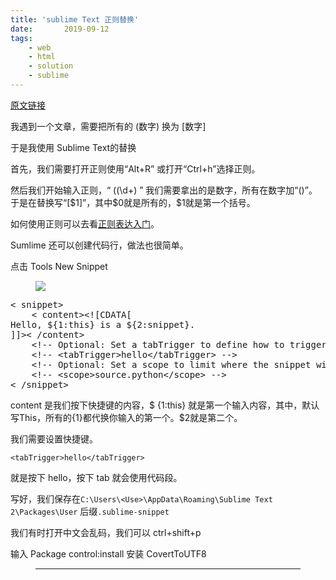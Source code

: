 ```yaml
---
title: 'sublime Text 正则替换'
date:       2019-09-12
tags:
	- web
	- html
	- solution
	- sublime
---
```


[原文链接](https://cloud.tencent.com/developer/article/1342450)


<div class="c-markdown J-articleContent"><p>我遇到一个文章，需要把所有的 (数字)  换为 [数字]</p><p>于是我使用 Sublime Text的替换</p><p>首先，我们需要打开正则使用“Alt+R” 或打开“Ctrl+h”选择正则。</p><p>然后我们开始输入正则，“ ((\d+) ” 我们需要拿出的是数字，所有在数字加“()”。于是在替换写“[$1]”，其中$0就是所有的，$1就是第一个括号。</p><p>如何使用正则可以去看<a data-from="10680" href="http://lindexi.oschina.io/lindexi/post/%E6%AD%A3%E5%88%99%E8%A1%A8%E8%BE%BE%E5%BC%8F30%E5%88%86%E9%92%9F%E5%85%A5%E9%97%A8%E6%95%99%E7%A8%8B/" target="_blank" rel="nofollow noopener noreferrer">正则表达入门</a>。</p><p>Sumlime 还可以创建代码行，做法也很简单。</p><p>点击 Tools   New Snippet</p><figure><div class="image-block"><span><img src="https://ask.qcloudimg.com/http-save/yehe-2759138/w41nf9yxc1.jpeg?imageView2/2/w/1620" class="" style="cursor: zoom-in;"></span></div></figure><pre class="prism-token token  language-javascript"><span class="token operator">&lt;</span> snippet<span class="token operator">&gt;</span>
    <span class="token operator">&lt;</span> content<span class="token operator">&gt;</span><span class="token operator">&lt;</span><span class="token operator">!</span><span class="token punctuation">[</span>CDATA<span class="token punctuation">[</span>
Hello<span class="token punctuation">,</span> $<span class="token punctuation">{</span><span class="token number">1</span><span class="token punctuation">:</span><span class="token keyword">this</span><span class="token punctuation">}</span> is a $<span class="token punctuation">{</span><span class="token number">2</span><span class="token punctuation">:</span>snippet<span class="token punctuation">}</span><span class="token punctuation">.</span>
<span class="token punctuation">]</span><span class="token punctuation">]</span><span class="token operator">&gt;</span><span class="token operator">&lt;</span> <span class="token operator">/</span>content<span class="token operator">&gt;</span>
    <span class="token operator">&lt;</span><span class="token operator">!</span><span class="token operator">--</span> Optional<span class="token punctuation">:</span> Set a tabTrigger to define how to trigger the snippet <span class="token operator">--</span><span class="token operator">&gt;</span>
    <span class="token operator">&lt;</span><span class="token operator">!</span><span class="token operator">--</span> <span class="token operator">&lt;</span>tabTrigger<span class="token operator">&gt;</span>hello<span class="token operator">&lt;</span><span class="token operator">/</span>tabTrigger<span class="token operator">&gt;</span> <span class="token operator">--</span><span class="token operator">&gt;</span>
    <span class="token operator">&lt;</span><span class="token operator">!</span><span class="token operator">--</span> Optional<span class="token punctuation">:</span> Set a scope to limit where the snippet will trigger <span class="token operator">--</span><span class="token operator">&gt;</span>
    <span class="token operator">&lt;</span><span class="token operator">!</span><span class="token operator">--</span> <span class="token operator">&lt;</span>scope<span class="token operator">&gt;</span>source<span class="token punctuation">.</span>python<span class="token operator">&lt;</span><span class="token operator">/</span>scope<span class="token operator">&gt;</span> <span class="token operator">--</span><span class="token operator">&gt;</span>
<span class="token operator">&lt;</span> <span class="token operator">/</span>snippet<span class="token operator">&gt;</span></pre><p>content 是我们按下快捷键的内容，$ {1:this} 就是第一个输入内容，其中，默认写This，所有的{1}都代换你输入的第一个。$2就是第二个。</p><p>我们需要设置快捷键。</p><p><code>&lt;tabTrigger&gt;hello&lt;/tabTrigger&gt;</code></p><p>就是按下 hello，按下 tab 就会使用代码段。</p><p>写好，我们保存在<code>C:\Users\&lt;Use&gt;\AppData\Roaming\Sublime Text 2\Packages\User</code> 后缀<code>.sublime-snippet</code></p><p>我们有时打开中文会乱码，我们可以 ctrl+shift+p</p><p>输入 Package  control:install 安装 CovertToUTF8</p><figure><hr></figure></div>

